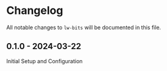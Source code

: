 # Changelog

All notable changes to `lw-bits` will be documented in this file.

## 0.1.0 - 2024-03-22

Initial Setup and Configuration
